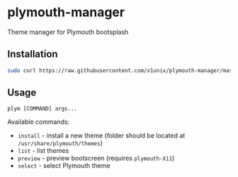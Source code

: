 # plymouth-manager

Theme manager for Plymouth bootsplash

## Installation

```bash
sudo curl https://raw.githubusercontent.com/x1unix/plymouth-manager/master/plym.sh -o /usr/local/bin/plym
```

## Usage

```
plym [COMMAND] args...
```

Available commands:

- `install` - install a new theme (folder should be located at `/usr/share/plymouth/themes`)
- `list` - list themes
- `preview` - preview bootscreen (requires `plymouth-X11`)
- `select` - select Plymouth theme

